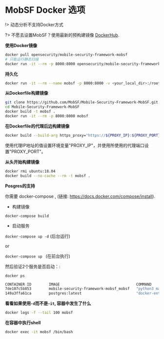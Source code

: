 # MobSF Docker 选项

!> 动态分析不支持Docker方式

?> 不愿去设置MobSF？使用最新的预构建镜像 [DockerHub](https://hub.docker.com/r/opensecurity/mobile-security-framework-mobsf/).

**使用Docker镜像**

```bash
docker pull opensecurity/mobile-security-framework-mobsf
# 只能运行静态扫描
docker run -it --rm -p 8000:8000 opensecurity/mobile-security-framework-mobsf:latest
```

**持久化**

```bash
docker run -it --rm --name mobsf -p 8000:8000 -v <your_local_dir>:/root/.MobSF opensecurity/mobile-security-framework-mobsf:latest
```

**从Dockerfile构建镜像**

```bash
git clone https://github.com/MobSF/Mobile-Security-Framework-MobSF.git
cd Mobile-Security-Framework-MobSF
docker build -t mobsf .
docker run -it --rm -p 8000:8000 mobsf
```

**在Dockerfile的代理后边构建镜像**

```bash
docker build --build-arg https_proxy="https://${PROXY_IP}:${PROXY_PORT}" --build-arg http_proxy="${PROXY_IP}:${PROXY_PORT}" --build-arg NO_PROXY="127.0.0.1" -t mobsf .
```

使用代理IP地址的值设置环境变量"PROXY_IP"，并使用所使用的代理端口设置"PROXY_PORT"。

**从头开始构建镜像**

```bash
docker rmi ubuntu:18.04
docker build --no-cache --rm -t mobsf .
```

**Posgres的支持**

你需要 docker-compose , (链接: <https://docs.docker.com/compose/install>).

* 构建镜像

`docker-compose build`

* 启动服务

`docker-compose up -d`  (后台运行)

or

`docker-compose up ` (在前台执行)

然后验证2个服务是否启动：:

`docker ps`

```bash
CONTAINER ID        IMAGE                                   COMMAND                  CREATED             STATUS              PORTS                          NAMES
7de107c5b853        mobile-security-framework-mobsf_mobsf   "python3 manage.py r…"   5 weeks ago         Up 5 weeks          0.0.0.0:8000->8000/tcp         mobile-security-framework-mobsf_mobsf_1
149a3ffa61ca        postgres:latest                         "docker-entrypoint.s…"   5 weeks ago         Up 5 weeks          5432/tcp                       mobile-security-framework-mobsf_postgres_1
```

**看看如果使用`-d`而不是`-it`, 容器中发生了什么**

```bash
docker logs -f --tail 100 mobsf
```

**在容器中执行shell**

```bash
docker exec -it mobsf /bin/bash
```
